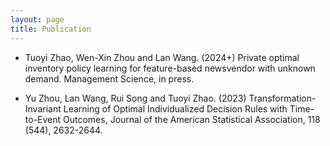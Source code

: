 ```yaml
---
layout: page
title: Publication
---
```

* Tuoyi Zhao, Wen-Xin Zhou and Lan Wang. (2024+) Private optimal inventory policy learning for feature-based newsvendor with unknown demand. Management Science, in press.

* Yu Zhou, Lan Wang, Rui Song and Tuoyi Zhao. (2023) Transformation-Invariant Learning of Optimal Individualized Decision Rules with Time-to-Event Outcomes,  Journal of the American Statistical Association, 118 (544), 2632-2644.


